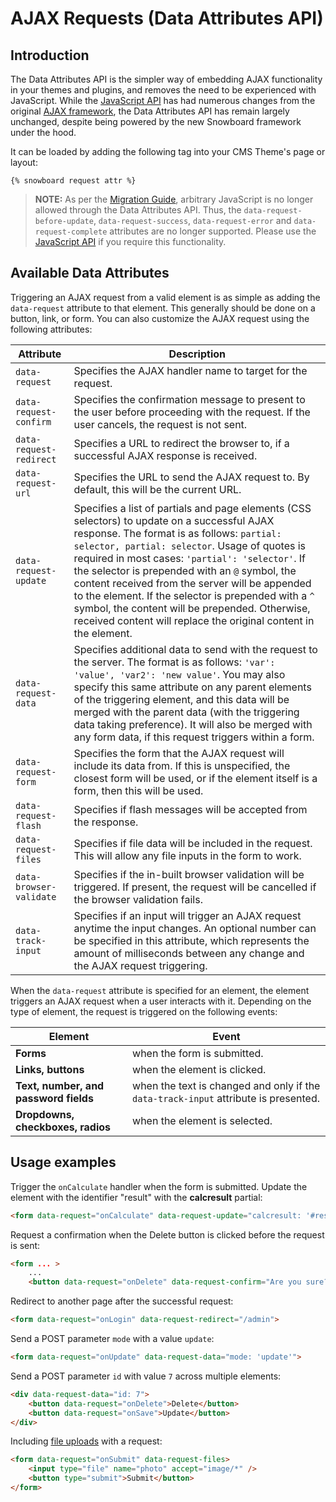 # AJAX Requests (Data Attributes API)

## Introduction

The Data Attributes API is the simpler way of embedding AJAX functionality in your themes and plugins, and removes the need to be experienced with JavaScript. While the [JavaScript API](../snowboard/request) has had numerous changes from the original [AJAX framework](../ajax/introduction), the Data Attributes API has remain largely unchanged, despite being powered by the new Snowboard framework under the hood.

It can be loaded by adding the following tag into your CMS Theme's page or layout:

```twig
{% snowboard request attr %}
```

> **NOTE:** As per the [Migration Guide](../snowboard/migration-guide), arbitrary JavaScript is no longer allowed through the Data Attributes API. Thus, the `data-request-before-update`, `data-request-success`, `data-request-error` and `data-request-complete` attributes are no longer supported. Please use the [JavaScript API](../snowboard/request) if you require this functionality.

## Available Data Attributes

Triggering an AJAX request from a valid element is as simple as adding the `data-request` attribute to that element. This generally should be done on a button, link, or form. You can also customize the AJAX request using the following attributes:

Attribute | Description
--------- | -----------
`data-request` | Specifies the AJAX handler name to target for the request.
`data-request-confirm` | Specifies the confirmation message to present to the user before proceeding with the request. If the user cancels, the request is not sent.
`data-request-redirect` | Specifies a URL to redirect the browser to, if a successful AJAX response is received.
`data-request-url` | Specifies the URL to send the AJAX request to. By default, this will be the current URL.
`data-request-update` | Specifies a list of partials and page elements (CSS selectors) to update on a successful AJAX response. The format is as follows: `partial: selector, partial: selector`. Usage of quotes is required in most cases: `'partial': 'selector'`. If the selector is prepended with an `@` symbol, the content received from the server will be appended to the element. If the selector is prepended with a `^` symbol, the content will be prepended. Otherwise, received content will replace the original content in the element.
`data-request-data` | Specifies additional data to send with the request to the server. The format is as follows: `'var': 'value', 'var2': 'new value'`. You may also specify this same attribute on any parent elements of the triggering element, and this data will be merged with the parent data (with the triggering data taking preference). It will also be merged with any form data, if this request triggers within a form.
`data-request-form` | Specifies the form that the AJAX request will include its data from. If this is unspecified, the closest form will be used, or if the element itself is a form, then this will be used.
`data-request-flash` | Specifies if flash messages will be accepted from the response.
`data-request-files` | Specifies if file data will be included in the request. This will allow any file inputs in the form to work.
`data-browser-validate` | Specifies if the in-built browser validation will be triggered. If present, the request will be cancelled if the browser validation fails.
`data-track-input` | Specifies if an input will trigger an AJAX request anytime the input changes. An optional number can be specified in this attribute, which represents the amount of milliseconds between any change and the AJAX request triggering.


When the `data-request` attribute is specified for an element, the element triggers an AJAX request when a user interacts with it. Depending on the type of element, the request is triggered on the following events:

Element | Event
------------- | -------------
**Forms** | when the form is submitted.
**Links, buttons** | when the element is clicked.
**Text, number, and password fields** | when the text is changed and only if the `data-track-input` attribute is presented.
**Dropdowns, checkboxes, radios** | when the element is selected.

## Usage examples

Trigger the `onCalculate` handler when the form is submitted. Update the element with the identifier "result" with the **calcresult** partial:

```html
<form data-request="onCalculate" data-request-update="calcresult: '#result'">
```

Request a confirmation when the Delete button is clicked before the request is sent:

```html
<form ... >
    ...
    <button data-request="onDelete" data-request-confirm="Are you sure?">Delete</button>
```

Redirect to another page after the successful request:

```html
<form data-request="onLogin" data-request-redirect="/admin">
```

Send a POST parameter `mode` with a value `update`:

```html
<form data-request="onUpdate" data-request-data="mode: 'update'">
```

Send a POST parameter `id` with value `7` across multiple elements:

```html
<div data-request-data="id: 7">
    <button data-request="onDelete">Delete</button>
    <button data-request="onSave">Update</button>
</div>
```

Including [file uploads](../services/request-input#files) with a request:

```html
<form data-request="onSubmit" data-request-files>
    <input type="file" name="photo" accept="image/*" />
    <button type="submit">Submit</button>
</form>
```
